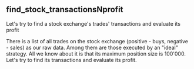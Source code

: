 ## find_stock_transactionsNprofit

Let's try to find a stock exchange's trades' transactions and evaluate its profit

There is a list of all trades on the stock exchange  (positive - buys, negative - sales) as our raw data.
Among them are those executed by an "ideal" strategy. All we know about it is that its maximum position size is 100'000. Let's try to find its transactions and evaluate its profit.

